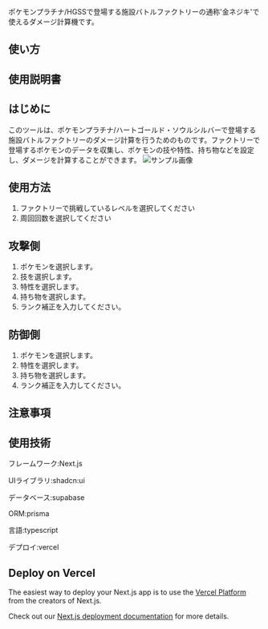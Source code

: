 ポケモンプラチナ/HGSSで登場する施設バトルファクトリーの通称'金ネジキ'で使えるダメージ計算機です。

## 使い方

## 使用説明書

## はじめに

このツールは、ポケモンプラチナ/ハートゴールド・ソウルシルバーで登場する施設バトルファクトリーのダメージ計算を行うためのものです。ファクトリーで登場するポケモンのデータを収集し、ポケモンの技や特性、持ち物などを設定し、ダメージを計算することができます。
![サンプル画像](/images/nejiki_image.png)

## 使用方法
1. ファクトリーで挑戦しているレベルを選択してください
2. 周回回数を選択してください

## 攻撃側

1. ポケモンを選択します。
2. 技を選択します。
3. 特性を選択します。
4. 持ち物を選択します。
5. ランク補正を入力してください。

## 防御側

1. ポケモンを選択します。
2. 特性を選択します。
3. 持ち物を選択します。
4. ランク補正を入力してください。

## 注意事項

## 使用技術

フレームワーク:Next.js

UIライブラリ:shadcn:ui

データベース:supabase

ORM:prisma

言語:typescript

デプロイ:vercel

## Deploy on Vercel

The easiest way to deploy your Next.js app is to use the [Vercel Platform](https://vercel.com/new?utm_medium=default-template&filter=next.js&utm_source=create-next-app&utm_campaign=create-next-app-readme) from the creators of Next.js.

Check out our [Next.js deployment documentation](https://nextjs.org/docs/pages/building-your-application/deploying) for more details.
